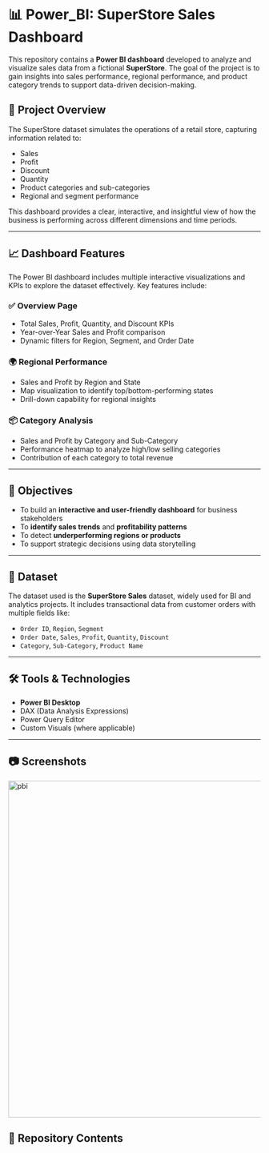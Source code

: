 # 📊 Power_BI: SuperStore Sales Dashboard

This repository contains a **Power BI dashboard** developed to analyze and visualize sales data from a fictional **SuperStore**. The goal of the project is to gain insights into sales performance, regional performance, and product category trends to support data-driven decision-making.

## 📌 Project Overview

The SuperStore dataset simulates the operations of a retail store, capturing information related to:

- Sales
- Profit
- Discount
- Quantity
- Product categories and sub-categories
- Regional and segment performance

This dashboard provides a clear, interactive, and insightful view of how the business is performing across different dimensions and time periods.

---

## 📈 Dashboard Features

The Power BI dashboard includes multiple interactive visualizations and KPIs to explore the dataset effectively. Key features include:

### ✅ **Overview Page**
- Total Sales, Profit, Quantity, and Discount KPIs
- Year-over-Year Sales and Profit comparison
- Dynamic filters for Region, Segment, and Order Date

### 🌍 **Regional Performance**
- Sales and Profit by Region and State
- Map visualization to identify top/bottom-performing states
- Drill-down capability for regional insights

### 📦 **Category Analysis**
- Sales and Profit by Category and Sub-Category
- Performance heatmap to analyze high/low selling categories
- Contribution of each category to total revenue

---

## 🎯 Objectives

- To build an **interactive and user-friendly dashboard** for business stakeholders
- To **identify sales trends** and **profitability patterns**
- To detect **underperforming regions or products**
- To support strategic decisions using data storytelling

---

## 📂 Dataset

The dataset used is the **SuperStore Sales** dataset, widely used for BI and analytics projects. It includes transactional data from customer orders with multiple fields like:

- `Order ID`, `Region`, `Segment`
- `Order Date`, `Sales`, `Profit`, `Quantity`, `Discount`
- `Category`, `Sub-Category`, `Product Name`

---

## 🛠 Tools & Technologies

- **Power BI Desktop**
- DAX (Data Analysis Expressions)
- Power Query Editor
- Custom Visuals (where applicable)

---

## 📷 Screenshots
<img width="1209" height="673" alt="pbi" src="https://github.com/user-attachments/assets/8257c710-7de6-43a8-a7fb-f78e86010d90" />


## 📁 Repository Contents


